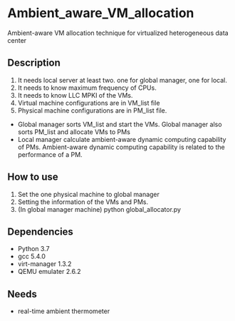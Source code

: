 # Ambient_aware_VM_allocation

Ambient-aware VM allocation technique for virtualized heterogeneous data center

## Description
1. It needs local server at least two. one for global manager, one for local.
2. It needs to know maximum frequency of CPUs.
3. It needs to know LLC MPKI of the VMs.
4. Virtual machine configurations are in VM_list file
5. Physical machine configurations are in PM_list file.

- Global manager sorts VM_list and start the VMs. Global manager also sorts PM_list and allocate VMs to PMs
- Local manager calculate ambient-aware dynamic computing capability of PMs. Ambient-aware dynamic computing capability is related to the performance of a PM.


## How to use
1. Set the one physical machine to global manager
2. Setting the information of the VMs and PMs.
2. (In global manager machine) python global_allocator.py

## Dependencies
- Python 3.7
- gcc 5.4.0
- virt-manager 1.3.2
- QEMU emulater 2.6.2

## Needs
- real-time ambient thermometer

